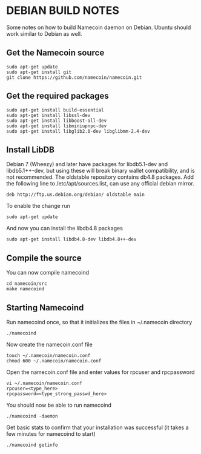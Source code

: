 DEBIAN BUILD NOTES
====================
Some notes on how to build Namecoin daemon on Debian. Ubuntu should work similar to Debian as well.  

Get the Namecoin source
---------------------

	sudo apt-get update
	sudo apt-get install git
	git clone https://github.com/namecoin/namecoin.git

Get the required packages
---------------------

	sudo apt-get install build-essential
	sudo apt-get install libssl-dev
	sudo apt-get install libboost-all-dev
	sudo apt-get install libminiupnpc-dev
	sudo apt-get install libglib2.0-dev libglibmm-2.4-dev
	
Install LibDB
---------------------

Debian 7 (Wheezy) and later have packages for libdb5.1-dev and libdb5.1++-dev, but using these will break binary wallet compatibility, and is not recommended. The oldstable repository contains db4.8 packages. Add the following line to /etc/apt/sources.list, can use any official debian mirror.

	deb http://ftp.us.debian.org/debian/ oldstable main
        
To enable the change run

	sudo apt-get update
	
And now you can install the libdb4.8 packages

	sudo apt-get install libdb4.8-dev libdb4.8++-dev
	
Compile the source
---------------------

You can now compile namecoind

	cd namecoin/src
	make namecoind 

Starting Namecoind
---------------------

Run namecoind once, so that it initializes the files in ~/.namecoin directory 

	./namecoind 
	
Now create the namecoin.conf file

	touch ~/.namecoin/namecoin.conf
	chmod 600 ~/.namecoin/namecoin.conf
	
Open the namecoin.conf file and enter values for rpcuser and rpcpassword

	vi ~/.namecoin/namecoin.conf
	rpcuser=<type_here>
	rpcpassword=<type_strong_passwd_here>

You should now be able to run namecoind  

	./namecoind -daemon
	
Get basic stats to confirm that your installation was successful (it takes a few minutes for namecoind to start)

	./namecoind getinfo
